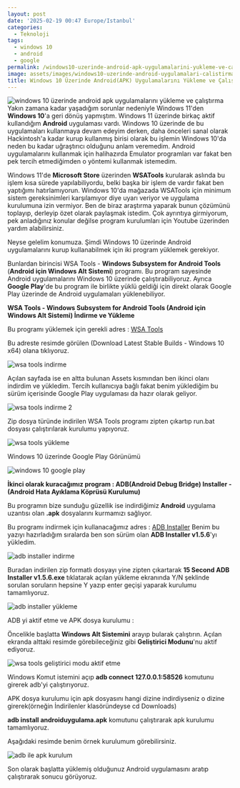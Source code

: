 ```yaml
---
layout: post
date: '2025-02-19 00:47 Europe/Istanbul'
categories:
  - Teknoloji
tags:
  - windows 10
  - android
  - google
permalink: /windows10-uzerinde-android-apk-uygulamalarini-yukleme-ve-calistirma
image: assets/images/windows10-uzerinde-android-uygulamalari-calistirma.jpg
title: Windows 10 Üzerinde Android(APK) Uygulamalarını Yükleme ve Çalıştırma
---
```

![windows 10 üzerinde android apk uygulamalarını yükleme ve çalıştırma](/assets/images/windows10-uzerinde-android-uygulamalari-calistirma.jpg)
Yakın zamana kadar yaşadığım sorunlar nedeniyle  Windows 11'den **Windows 10**'a geri dönüş yapmıştım. Windows 11 üzerinde birkaç aktif kullandığım **Android** uygulaması vardı. Windows 10 üzerinde de bu uygulamaları kullanmaya devam edeyim derken, daha önceleri sanal olarak Hackintosh'a kadar kurup kullanmış birisi olarak bu işlemin Windows 10'da neden bu kadar uğraştırıcı olduğunu anlam veremedim. Android uygulamalarını kullanmak için halihazırda Emulator programları var fakat ben pek tercih etmediğimden o yöntemi kullanmak istemedim.

Windows 11'de **Microsoft Store** üzerinden **WSATools** kurularak aslında bu işlem kısa sürede yapılabiliyordu, belki başka bir işlem de vardır fakat ben yaptığımı hatırlamıyorun. Windows 10'da mağazada WSATools için minimum sistem gereksinimleri karşılamıyor diye uyarı veriyor ve uygulama kurulumuna izin vermiyor. Ben de biraz araştırma yaparak bunun çözümünü toplayıp, derleyip özet olarak paylaşmak istedim. Çok ayrıntıya girmiyorum, pek anladığınız konular değilse program kurulumları için Youtube üzerinden yardım alabilirsiniz.

Neyse gelelim konumuza. Şimdi Windows 10 üzerinde Android uygulamalarını kurup kullanabilmek için iki program yüklemek gerekiyor.

Bunlardan birincisi WSA Tools - **Windows Subsystem for Android Tools** (**Android için Windows Alt Sistemi**) programı. Bu program sayesinde Android uygulamalarını Windows 10 üzerinde çalıştırabiliyoruz. Ayrıca **Google Play**'de bu program ile
birlikte yüklü geldiği için direkt olarak Google Play üzerinde de Android uygulamaları yüklenebiliyor.

**WSA Tools - Windows Subsystem for Android Tools (Android için Windows Alt Sistemi) İndirme ve Yükleme**

Bu programı yüklemek için gerekli adres : [WSA Tools](https://github.com/MustardChef/WSABuilds)

Bu adreste resimde görülen (Download Latest Stable Builds - Windows 10 x64) olana tıklıyoruz.

![wsa tools indirme](/assets/images/wsa-tools-indirme.png)

Açılan sayfada ise en altta bulunan Assets kısmından ben ikinci olanı indirdim ve yükledim. Tercih kullanıcıya bağlı fakat benim yüklediğim bu sürüm içerisinde Google Play uygulaması da hazır olarak geliyor.

![wsa tools indirme 2](/assets/images/wsa-tools-indirme-2-asama.png)

Zip dosya türünde indirilen WSA Tools programı zipten çıkartıp run.bat dosyası çalıştırılarak kurulumu yapıyoruz.

![wsa tools yükleme](/assets/images/wsa-tools-yukleme.png)

Windows 10 üzerinde Google Play Görünümü

![windows 10 google play](/assets/images/windows10-google-play.png)

**İkinci olarak kuracağımız program : ADB(Android Debug Bridge) Installer - (Android Hata Ayıklama Köprüsü Kurulumu)**

Bu programın bize sunduğu güzellik ise indirdiğimiz **Android** uygulama uzantısı olan **.apk** dosyalarını kurmamızı sağlıyor.

Bu programı indirmek için kullanacağımız adres : [ADB Installer](https://xiaomitools.com/adb-installer/) Benim bu yazıyı hazırladığım sıralarda ben son sürüm olan **ADB Installer v1.5.6**'yı yükledim.

![adb installer indirme](/assets/images/adb-installer-indirme.png)

Buradan indirilen zip formatlı dosyayı yine zipten çıkartarak **15 Second ADB Installer v1.5.6.exe** tıklatarak açılan yükleme ekranında Y/N şeklinde sorulan soruların hepsine Y yazıp enter geçişi yaparak kurulumu tamamlıyoruz.

![adb installer yükleme](/assets/images/adb-installer-yukleme.png)

ADB yi aktif etme ve APK dosya kurulumu :

Öncelikle başlatta **Windows Alt Sistemini** arayıp bularak çalıştırın. Açılan ekranda alttaki resimde görebileceğiniz gibi **Geliştirici Modunu**'nu aktif ediyoruz.

![wsa tools geliştirici modu aktif etme](/assets/images/wsa-tools-gelistirici-modu-aktif-etme.png)

Windows Komut istemini açıp **adb connect 127.0.0.1:58526** komutunu girerek adb'yi çalıştırıyoruz.

APK dosya kurulumu için apk dosyasını hangi dizine indirdiyseniz o dizine girerek(örneğin İndirilenler klasöründeyse cd Downloads) 

**adb install androiduygulama.apk** komutunu çalıştırarak apk kurulumu tamamlıyoruz.

Aşağıdaki resimde benim örnek kurulumum görebilirsiniz.

![adb ile apk kurulum](/assets/images/adb-ile-apk-kurulum.png)

Son olarak başlatta yüklemiş olduğunuz Android uygulamasını aratıp çalıştırarak sonucu görüyoruz.

